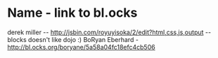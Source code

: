 # Name - link to bl.ocks

derek miller -- http://jsbin.com/royuyisoka/2/edit?html,css,js,output -- blocks doesn't like dojo :)
BoRyan Eberhard - http://bl.ocks.org/boryane/5a58a04fc18efc4cb506
